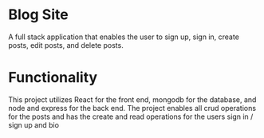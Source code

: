 <h1>Blog Site</h1>
A full stack application that enables the user to sign up, sign in, create posts, edit posts, and delete posts.
<h1>Functionality</h1>
This project utilizes React for the front end, mongodb for the database, and node and express for the back end. The project enables all crud operations for the posts and has 
the create and read operations for the users sign in / sign up and bio

